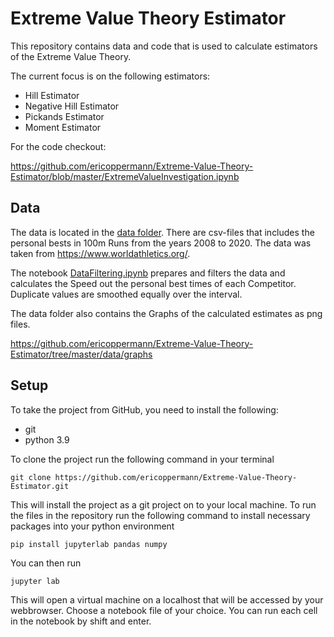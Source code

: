 # Extreme Value Theory Estimator

This repository contains data and code that is used to calculate
estimators of the Extreme Value Theory.

The current focus is on the following estimators:

- Hill Estimator
- Negative Hill Estimator
- Pickands Estimator
- Moment Estimator

For the code checkout:

https://github.com/ericoppermann/Extreme-Value-Theory-Estimator/blob/master/ExtremeValueInvestigation.ipynb

## Data

The data is located in the [data folder](https://github.com/ericoppermann/Extreme-Value-Theory-Estimator/tree/master/data).
There are csv-files that includes the personal bests in 100m Runs from the 
years 2008 to 2020. The data was taken from https://www.worldathletics.org/.

The notebook [DataFiltering.ipynb](https://github.com/ericoppermann/Extreme-Value-Theory-Estimator/blob/master/DataFiltering.ipynb)
prepares and filters the data and calculates the Speed out the personal best times
of each Competitor. Duplicate values are smoothed equally over the interval.

The data folder also contains the Graphs of the calculated estimates as png files.

https://github.com/ericoppermann/Extreme-Value-Theory-Estimator/tree/master/data/graphs


## Setup

To take the project from GitHub, you need to install the following:

- git
- python 3.9

To clone the project run the following command in your terminal

```
git clone https://github.com/ericoppermann/Extreme-Value-Theory-Estimator.git
```

This will install the project as a git project on to your local machine. To run the files in the repository run the following command to install necessary packages into your python environment

```
pip install jupyterlab pandas numpy
```

You can then run

```
jupyter lab
```

This will open a virtual machine on a localhost that will be accessed by your webbrowser. Choose a notebook file of your choice. You can run each cell in the notebook by shift and enter.